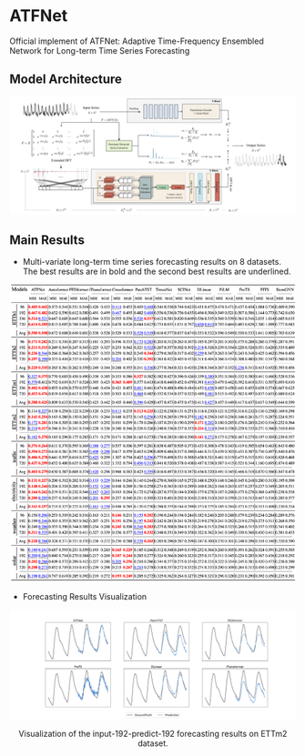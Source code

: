 # ATFNet
Official implement of ATFNet: Adaptive Time-Frequency Ensembled Network for Long-term Time Series Forecasting

## Model Architecture
![ATFNet](figs/ATFNet.png)

## Main Results
- Multi-variate long-term time series forecasting results on 8 datasets. The best results are in bold and the second best results are underlined.  

![Result](figs/Tables.png)


- Forecasting Results Visualization

![Visual](figs/ETTm2_case.svg)
<center>Visualization of the input-192-predict-192 forecasting results on ETTm2 dataset.</center>

